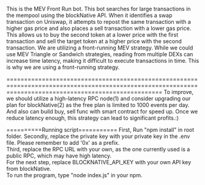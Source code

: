 This is the MEV Front Run bot. 
This bot searches for large transactions in the mempool using the blockNative API. 
When it identifies a swap transaction on Uniswap, it attempts to repost the same transaction with a higher gas price and also places a sell transaction with a lower gas price. 
This allows us to buy the second token at a lower price with the first transaction and sell the target token at a higher price with the second transaction. 
We are utilizing a front-running MEV strategy. 
While we could use MEV Triangle or Sandwich strategies, reading from multiple DEXs can increase time latency, making it difficult to execute transactions in time. 
This is why we are using a front-running strategy. 

========================================================================================================================================================
To improve, we should utilize a high-latency RPC node(1) and consider upgrading our plan for blockNative(2) as the free plan is limited to 1000 events per day.
And also can build buy, sell func with smart contract for speed up.
Once we reduce latency enough, this strategy can lead to significant profits.:)


==========Running script===========
First, Run "npm install" in root folder.
Secondly, replace the private key with your private key in the .env file. Please remember to add '0x' as a prefix.  
Third, replace the RPC URL with your own, as the one currently used is a public RPC, which may have high latency.  
For the next step, replace BLOCKNATIVE_API_KEY with your own API key from blockNative.  
To run the program, type "node index.js" in your npm.


